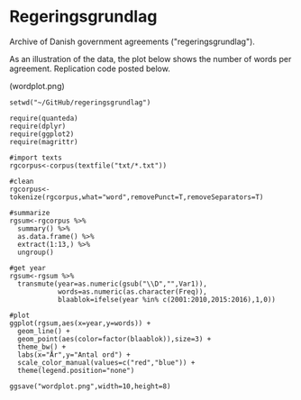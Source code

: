 # Regeringsgrundlag

Archive of Danish government agreements ("regeringsgrundlag").

As an illustration of the data, the plot below shows the number of words per agreement. Replication code posted below.

(wordplot.png)

```
setwd("~/GitHub/regeringsgrundlag")

require(quanteda)
require(dplyr)
require(ggplot2)
require(magrittr)

#import texts
rgcorpus<-corpus(textfile("txt/*.txt"))

#clean
rgcorpus<-tokenize(rgcorpus,what="word",removePunct=T,removeSeparators=T)

#summarize
rgsum<-rgcorpus %>%
  summary() %>%
  as.data.frame() %>%
  extract(1:13,) %>%
  ungroup()

#get year
rgsum<-rgsum %>%
  transmute(year=as.numeric(gsub("\\D","",Var1)),
            words=as.numeric(as.character(Freq)),
            blaablok=ifelse(year %in% c(2001:2010,2015:2016),1,0))

#plot
ggplot(rgsum,aes(x=year,y=words)) +
  geom_line() +
  geom_point(aes(color=factor(blaablok)),size=3) +
  theme_bw() +
  labs(x="År",y="Antal ord") +
  scale_color_manual(values=c("red","blue")) +
  theme(legend.position="none")

ggsave("wordplot.png",width=10,height=8)
```
